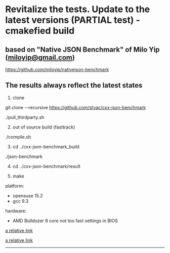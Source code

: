 # Revitalize the tests. Update to the latest versions (PARTIAL test) - cmakefied build

## based on "Native JSON Benchmark" of Milo Yip (miloyip@gmail.com)

https://github.com/miloyip/nativejson-benchmark

## The results always reflect the latest states

1. clone

git clone --recursive https://github.com/styac/cxx-json-benchmark

./pull_thirdparty.sh

2. out of source build (fasttrack)

./compile.sh

3. cd ../cxx-json-benchmark_build

./json-benchmark

4. cd ../cxx-json-benchmark/result

5. make

platform:
- opensuse 15.2
- gcc 9.3

hardware:
- AMD Bulldozer 8 core not too fast settings in BIOS

[a relative link](results/conformance.html)

[a relative link](results/performance_linux64_gcc9.3.html)

------------------------------------------------------------------------




